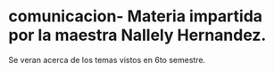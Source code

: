 # comunicacion- Materia impartida por la maestra Nallely Hernandez.
Se veran acerca de los temas vistos en 6to semestre.
